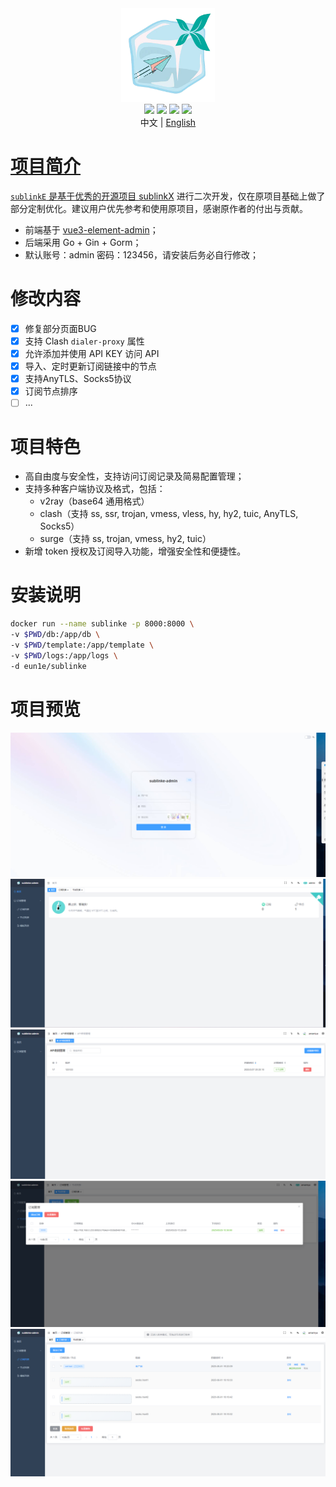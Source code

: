 <div align="center">
<img src="webs/src/assets/logo.png" width="150px" height="150px" />
</div>

<div align="center">
  <img src="https://img.shields.io/badge/Vue-5.0.8-brightgreen.svg"/>
  <img src="https://img.shields.io/badge/Go-1.24.3-green.svg"/>
  <img src="https://img.shields.io/badge/Element%20Plus-2.6.1-blue.svg"/>
  <img src="https://img.shields.io/badge/license-MIT-green.svg"/>
  <div align="center"> 中文 | <a href="README.en-US.md">English</div>


</div>

# 项目简介

`sublinkE` 是基于优秀的开源项目  [sublinkX](https://github.com/gooaclok819/sublinkX)  进行二次开发，仅在原项目基础上做了部分定制优化。建议用户优先参考和使用原项目，感谢原作者的付出与贡献。

- 前端基于 [vue3-element-admin](https://github.com/youlaitech/vue3-element-admin)；
- 后端采用 Go + Gin + Gorm；
- 默认账号：admin 密码：123456，请安装后务必自行修改；

# 修改内容


- [x] 修复部分页面BUG
- [x] 支持 Clash `dialer-proxy` 属性
- [x] 允许添加并使用 API KEY 访问 API
- [x] 导入、定时更新订阅链接中的节点
- [x] 支持AnyTLS、Socks5协议
- [x] 订阅节点排序
- [ ] ...

# 项目特色

- 高自由度与安全性，支持访问订阅记录及简易配置管理；
- 支持多种客户端协议及格式，包括：
    - v2ray（base64 通用格式）
    - clash（支持 ss, ssr, trojan, vmess, vless, hy, hy2, tuic, AnyTLS, Socks5）
    - surge（支持 ss, trojan, vmess, hy2, tuic）
- 新增 token 授权及订阅导入功能，增强安全性和便捷性。

# 安装说明
```bash
docker run --name sublinke -p 8000:8000 \
-v $PWD/db:/app/db \
-v $PWD/template:/app/template \
-v $PWD/logs:/app/logs \
-d eun1e/sublinke 
```

# 项目预览

![预览1](webs/src/assets/1.png)
![预览2](webs/src/assets/2.png)
![预览3](webs/src/assets/3.png)
![预览4](webs/src/assets/4.png)
![预览5](webs/src/assets/5.png)

